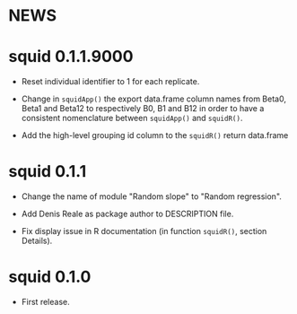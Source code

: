 # NEWS

# squid 0.1.1.9000

* Reset individual identifier to 1 for each replicate. 

* Change in `squidApp()` the export data.frame column names from Beta0, Beta1 and Beta12 to respectively B0, B1 and B12 in order to have a consistent nomenclature between `squidApp()` and `squidR()`.

* Add the high-level grouping id column to the `squidR()` return data.frame

# squid 0.1.1

* Change the name of module "Random slope" to "Random regression".

* Add Denis Reale as package author to DESCRIPTION file. 

* Fix display issue in R documentation (in function `squidR()`, section Details).

# squid 0.1.0

* First release.
